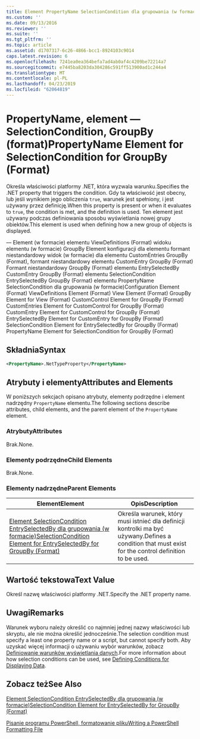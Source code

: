 ```yaml
---
title: Element PropertyName SelectionCondition dla grupowania (w formacie) | Dokumentacja firmy Microsoft
ms.custom: ''
ms.date: 09/13/2016
ms.reviewer: ''
ms.suite: ''
ms.tgt_pltfrm: ''
ms.topic: article
ms.assetid: d1707317-6c26-4866-bcc1-8924103c9014
caps.latest.revision: 6
ms.openlocfilehash: 7241ea0ea364befa7ad4ab0af4c4209be72214a7
ms.sourcegitcommit: e7445ba8203da304286c591ff513900ad1c244a4
ms.translationtype: MT
ms.contentlocale: pl-PL
ms.lasthandoff: 04/23/2019
ms.locfileid: "62064819"
---
```

# <a name="propertyname-element-for-selectioncondition-for-groupby-format"></a><span data-ttu-id="34ba1-102">PropertyName, element — SelectionCondition, GroupBy (format)</span><span class="sxs-lookup"><span data-stu-id="34ba1-102">PropertyName Element for SelectionCondition for GroupBy (Format)</span></span>

<span data-ttu-id="34ba1-103">Określa właściwości platformy .NET, która wyzwala warunku.</span><span class="sxs-lookup"><span data-stu-id="34ba1-103">Specifies the .NET property that triggers the condition.</span></span> <span data-ttu-id="34ba1-104">Gdy ta właściwość jest obecny, lub jeśli wynikiem jego obliczenia `true`, warunek jest spełniony, i jest używany przez definicję.</span><span class="sxs-lookup"><span data-stu-id="34ba1-104">When this property is present or when it evaluates to `true`, the condition is met, and the definition is used.</span></span> <span data-ttu-id="34ba1-105">Ten element jest używany podczas definiowania sposobu wyświetlania nowej grupy obiektów.</span><span class="sxs-lookup"><span data-stu-id="34ba1-105">This element is used when defining how a new group of objects is displayed.</span></span>

<span data-ttu-id="34ba1-106">— Element (w formacie) elementu ViewDefinitions (Format) widoku elementu (w formacie) GroupBy Element konfiguracji dla elementu formant niestandardowy widok (w formacie) dla elementu CustomEntries GroupBy (Format), formant niestandardowy elementu CustomEntry GroupBy (Format) Formant niestandardowy GroupBy (Format) elementu EntrySelectedBy CustomEntry GroupBy (Format) elementu SelectionCondition EntrySelectedBy GroupBy (Format) elementu PropertyName SelectionCondition dla grupowania (w formacie)</span><span class="sxs-lookup"><span data-stu-id="34ba1-106">Configuration Element (Format) ViewDefinitions Element (Format) View Element (Format) GroupBy Element for View (Format) CustomControl Element for GroupBy (Format) CustomEntries Element for CustomControl for GroupBy (Format) CustomEntry Element for CustomControl for GroupBy (Format) EntrySelectedBy Element for CustomEntry for GroupBy (Format) SelectionCondition Element for EntrySelectedBy for GroupBy (Format) PropertyName Element for SelectionCondition for GroupBy (Format)</span></span>

## <a name="syntax"></a><span data-ttu-id="34ba1-107">Składnia</span><span class="sxs-lookup"><span data-stu-id="34ba1-107">Syntax</span></span>

```xml
<PropertyName>.NetTypeProperty</PropertyName>
```

## <a name="attributes-and-elements"></a><span data-ttu-id="34ba1-108">Atrybuty i elementy</span><span class="sxs-lookup"><span data-stu-id="34ba1-108">Attributes and Elements</span></span>

<span data-ttu-id="34ba1-109">W poniższych sekcjach opisano atrybuty, elementy podrzędne i element nadrzędny `PropertyName` elementu.</span><span class="sxs-lookup"><span data-stu-id="34ba1-109">The following sections describe attributes, child elements, and the parent element of the `PropertyName` element.</span></span>

### <a name="attributes"></a><span data-ttu-id="34ba1-110">Atrybuty</span><span class="sxs-lookup"><span data-stu-id="34ba1-110">Attributes</span></span>

<span data-ttu-id="34ba1-111">Brak.</span><span class="sxs-lookup"><span data-stu-id="34ba1-111">None.</span></span>

### <a name="child-elements"></a><span data-ttu-id="34ba1-112">Elementy podrzędne</span><span class="sxs-lookup"><span data-stu-id="34ba1-112">Child Elements</span></span>

<span data-ttu-id="34ba1-113">Brak.</span><span class="sxs-lookup"><span data-stu-id="34ba1-113">None.</span></span>

### <a name="parent-elements"></a><span data-ttu-id="34ba1-114">Elementy nadrzędne</span><span class="sxs-lookup"><span data-stu-id="34ba1-114">Parent Elements</span></span>

|<span data-ttu-id="34ba1-115">Element</span><span class="sxs-lookup"><span data-stu-id="34ba1-115">Element</span></span>|<span data-ttu-id="34ba1-116">Opis</span><span class="sxs-lookup"><span data-stu-id="34ba1-116">Description</span></span>|
|-------------|-----------------|
|[<span data-ttu-id="34ba1-117">Element SelectionCondition EntrySelectedBy dla grupowania (w formacie)</span><span class="sxs-lookup"><span data-stu-id="34ba1-117">SelectionCondition Element for EntrySelectedBy for GroupBy (Format)</span></span>](./selectioncondition-element-for-entryselectedby-for-groupby-format.md)|<span data-ttu-id="34ba1-118">Określa warunek, który musi istnieć dla definicji kontrolki ma być używany.</span><span class="sxs-lookup"><span data-stu-id="34ba1-118">Defines a condition that must exist for the control definition to be used.</span></span>|

## <a name="text-value"></a><span data-ttu-id="34ba1-119">Wartość tekstowa</span><span class="sxs-lookup"><span data-stu-id="34ba1-119">Text Value</span></span>

<span data-ttu-id="34ba1-120">Określ nazwę właściwości platformy .NET.</span><span class="sxs-lookup"><span data-stu-id="34ba1-120">Specify the .NET property name.</span></span>

## <a name="remarks"></a><span data-ttu-id="34ba1-121">Uwagi</span><span class="sxs-lookup"><span data-stu-id="34ba1-121">Remarks</span></span>

<span data-ttu-id="34ba1-122">Warunek wyboru należy określić co najmniej jednej nazwy właściwości lub skryptu, ale nie można określić jednocześnie.</span><span class="sxs-lookup"><span data-stu-id="34ba1-122">The selection condition must specify a least one property name or a script, but cannot specify both.</span></span> <span data-ttu-id="34ba1-123">Aby uzyskać więcej informacji o używaniu wybór warunków, zobacz [Definiowanie warunków wyświetlania danych](./defining-conditions-for-displaying-data.md).</span><span class="sxs-lookup"><span data-stu-id="34ba1-123">For more information about how selection conditions can be used, see [Defining Conditions for Displaying Data](./defining-conditions-for-displaying-data.md).</span></span>

## <a name="see-also"></a><span data-ttu-id="34ba1-124">Zobacz też</span><span class="sxs-lookup"><span data-stu-id="34ba1-124">See Also</span></span>

[<span data-ttu-id="34ba1-125">Element SelectionCondition EntrySelectedBy dla grupowania (w formacie)</span><span class="sxs-lookup"><span data-stu-id="34ba1-125">SelectionCondition Element for EntrySelectedBy for GroupBy (Format)</span></span>](./selectioncondition-element-for-entryselectedby-for-groupby-format.md)

[<span data-ttu-id="34ba1-126">Pisanie programu PowerShell, formatowanie pliku</span><span class="sxs-lookup"><span data-stu-id="34ba1-126">Writing a PowerShell Formatting File</span></span>](./writing-a-powershell-formatting-file.md)
